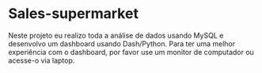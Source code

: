 # Sales-supermarket
Neste projeto eu realizo toda a análise de dados usando MySQL e desenvolvo um dashboard usando Dash/Python. Para ter uma melhor experiência com o dashboard, por favor use um monitor de computador ou acesse-o via laptop. 
